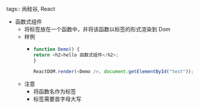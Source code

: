 tags:: 尚硅谷, React

- 函数式组件
	- 将标签放在一个函数中，并将该函数以标签的形式渲染到 Dom
	- 样例
		- ``` js
		  function Demo() {
		  return <h2>hello 函数式组件</h2>;
		  }
		  
		  ReactDOM.render(<Demo />, document.getElementById("test"));
		  
		  ```
	- 注意
		- 将函数名作为标签
		- 标签需要首字母大写